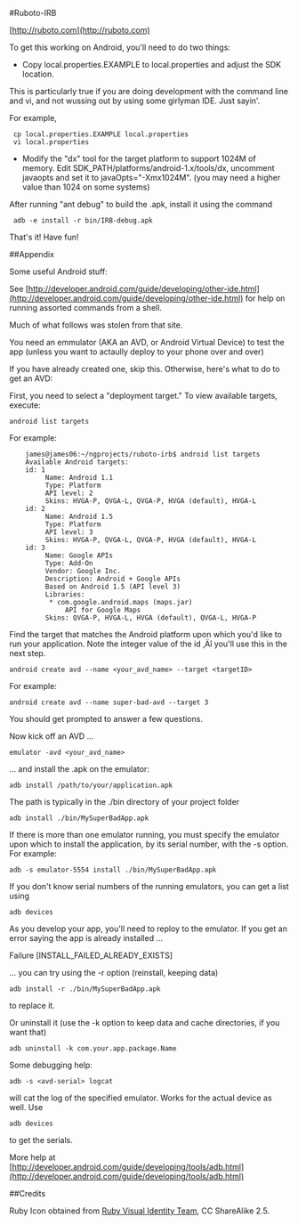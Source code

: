 #Ruboto-IRB

[http://ruboto.com](http://ruboto.com)

To get this working on Android, you'll need to do two things:

  * Copy local.properties.EXAMPLE to local.properties and adjust the SDK location.

This is particularly true if you are doing development with the command line and vi, and not wussing out by using some girlyman IDE.  Just sayin'.

For example,

     cp local.properties.EXAMPLE local.properties
     vi local.properties

 * Modify the "dx" tool for the target platform to support 1024M of memory. Edit SDK_PATH/platforms/android-1.x/tools/dx, uncomment javaopts and set it to javaOpts="-Xmx1024M". (you may need a higher value than 1024 on some systems)

After running "ant debug" to build the .apk, install it using the command

     adb -e install -r bin/IRB-debug.apk

That's it! Have fun!

##Appendix

Some useful Android stuff:

See [http://developer.android.com/guide/developing/other-ide.html](http://developer.android.com/guide/developing/other-ide.html) for help on running assorted commands from a shell.

Much of what follows was stolen from that site.

You need an emmulator (AKA an AVD, or Android Virtual Device) to test the app (unless you want to actaully deploy to your phone over and over)

If you have already created one, skip this.  Otherwise, here's what to do to get an AVD:


 First, you need to select a "deployment target." To view available targets, execute:

    android list targets
 
For example:

		james@james06:~/ngprojects/ruboto-irb$ android list targets
		Available Android targets:
		id: 1
		     Name: Android 1.1
		     Type: Platform
		     API level: 2
		     Skins: HVGA-P, QVGA-L, QVGA-P, HVGA (default), HVGA-L
		id: 2
		     Name: Android 1.5
		     Type: Platform
		     API level: 3
		     Skins: HVGA-P, QVGA-L, QVGA-P, HVGA (default), HVGA-L
		id: 3
		     Name: Google APIs
		     Type: Add-On
		     Vendor: Google Inc.
		     Description: Android + Google APIs
		     Based on Android 1.5 (API level 3)
		     Libraries:
		      * com.google.android.maps (maps.jar)
		          API for Google Maps
		     Skins: QVGA-P, HVGA-L, HVGA (default), QVGA-L, HVGA-P
   

Find the target that matches the Android platform upon which you'd like to run your application. Note the integer value of the id ‚Äî you'll use this in the next step.

    android create avd --name <your_avd_name> --target <targetID>

For example:

    android create avd --name super-bad-avd --target 3

You should get prompted to answer a few questions. 


Now kick off an AVD ...

    emulator -avd <your_avd_name>

... and install the .apk on the emulator:

    adb install /path/to/your/application.apk

The path is typically in the ./bin directory of your project folder

    adb install ./bin/MySuperBadApp.apk

If there is more than one emulator running, you must specify the emulator upon which to install the application, 
by its serial number, with the -s option. For example:

    adb -s emulator-5554 install ./bin/MySuperBadApp.apk

If you don't know serial numbers of the running emulators, you can get a list using

    adb devices

As you develop your app, you'll need to reploy to the emulator.  If you get an error saying the app is already installed ...

Failure [INSTALL_FAILED_ALREADY_EXISTS]

... you can try using the -r option (reinstall, keeping data)

    adb install -r ./bin/MySuperBadApp.apk

to replace it.

Or uninstall it (use the -k option to keep data and cache directories, if you want that)

    adb uninstall -k com.your.app.package.Name 

Some debugging help:

    adb -s <avd-serial> logcat

will cat the log of the specified emulator.  Works for the actual device as well.  Use 

    adb devices

to get the serials.

More help at [http://developer.android.com/guide/developing/tools/adb.html](http://developer.android.com/guide/developing/tools/adb.html)

##Credits

Ruby Icon obtained from [Ruby Visual Identity Team](http://rubyidentity.org/), CC ShareAlike 2.5.
